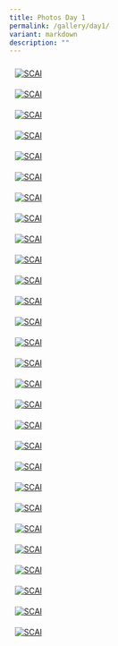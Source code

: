```yaml
---
title: Photos Day 1
permalink: /gallery/day1/
variant: markdown
description: ""
---
```

<div class="row" style="padding: 0px 0px 0px 0px;">
	
<div class="col" style="padding: 10px 10px 10px 10px;"><a href="/images/Day%201/scai_day_1_01.jpeg"><img src="/images/Day%201/scai_day_1_01.jpeg" alt="SCAI"></a></div>	
	
<div class="col" style="padding: 10px 10px 10px 10px;"><a href="/images/Day%201/scai_day_1_02.jpeg"><img src="/images/Day%201/scai_day_1_02.jpeg" alt="SCAI"></a></div>	
	
<div class="col" style="padding: 10px 10px 10px 10px;"><a href="/images/Day%201/scai_day_1_03.jpeg"><img src="/images/Day%201/scai_day_1_03.jpeg" alt="SCAI"></a></div>	

</div>

<div class="row" style="padding: 0px 0px 0px 0px;">
	
<div class="col" style="padding: 10px 10px 10px 10px;"><a href="/images/Day%201/scai_day_1_04.jpeg"><img src="/images/Day%201/scai_day_1_04.jpeg" alt="SCAI"></a></div>	
	
<div class="col" style="padding: 10px 10px 10px 10px;"><a href="/images/Day%201/scai_day_1_05.jpeg"><img src="/images/Day%201/scai_day_1_05.jpeg" alt="SCAI"></a></div>	
	
<div class="col" style="padding: 10px 10px 10px 10px;"><a href="/images/Day%201/scai_day_1_06.jpeg"><img src="/images/Day%201/scai_day_1_06.jpeg" alt="SCAI"></a></div>	

</div>

<div class="row" style="padding: 0px 0px 0px 0px;">
	
<div class="col" style="padding: 10px 10px 10px 10px;"><a href="/images/Day%201/scai_day_1_07.jpeg"><img src="/images/Day%201/scai_day_1_07.jpeg" alt="SCAI"></a></div>	
	
<div class="col" style="padding: 10px 10px 10px 10px;"><a href="/images/Day%201/scai_day_1_08.jpeg"><img src="/images/Day%201/scai_day_1_08.jpeg" alt="SCAI"></a></div>	
	
<div class="col" style="padding: 10px 10px 10px 10px;"><a href="/images/Day%201/scai_day_1_09.jpeg"><img src="/images/Day%201/scai_day_1_09.jpeg" alt="SCAI"></a></div>	

</div>

<div class="row" style="padding: 0px 0px 0px 0px;">
	
<div class="col" style="padding: 10px 10px 10px 10px;"><a href="/images/Day%201/scai_day_1_10.jpeg"><img src="/images/Day%201/scai_day_1_10.jpeg" alt="SCAI"></a></div>	
	
<div class="col" style="padding: 10px 10px 10px 10px;"><a href="/images/Day%201/scai_day_1_11.jpeg"><img src="/images/Day%201/scai_day_1_11.jpeg" alt="SCAI"></a></div>	
	
<div class="col" style="padding: 10px 10px 10px 10px;"><a href="/images/Day%201/scai_day_1_12.jpeg"><img src="/images/Day%201/scai_day_1_12.jpeg" alt="SCAI"></a></div>	

</div>

<div class="row" style="padding: 0px 0px 0px 0px;">
	
<div class="col" style="padding: 10px 10px 10px 10px;"><a href="/images/Day%201/scai_day_1_13.jpeg"><img src="/images/Day%201/scai_day_1_13.jpeg" alt="SCAI"></a></div>	
	
<div class="col" style="padding: 10px 10px 10px 10px;"><a href="/images/Day%201/scai_day_1_14.jpeg"><img src="/images/Day%201/scai_day_1_14.jpeg" alt="SCAI"></a></div>	
	
<div class="col" style="padding: 10px 10px 10px 10px;"><a href="/images/Day%201/scai_day_1_15.jpeg"><img src="/images/Day%201/scai_day_1_15.jpeg" alt="SCAI"></a></div>	

</div>

<div class="row" style="padding: 0px 0px 0px 0px;">
	
<div class="col" style="padding: 10px 10px 10px 10px;"><a href="/images/Day%201/scai_day_1_16.jpeg"><img src="/images/Day%201/scai_day_1_16.jpeg" alt="SCAI"></a></div>	
	
<div class="col" style="padding: 10px 10px 10px 10px;"><a href="/images/Day%201/scai_day_1_17.jpeg"><img src="/images/Day%201/scai_day_1_17.jpeg" alt="SCAI"></a></div>	
	
<div class="col" style="padding: 10px 10px 10px 10px;"><a href="/images/Day%201/scai_day_1_18.jpeg"><img src="/images/Day%201/scai_day_1_18.jpeg" alt="SCAI"></a></div>	

</div>

<div class="row" style="padding: 0px 0px 0px 0px;">
	
<div class="col" style="padding: 10px 10px 10px 10px;"><a href="/images/Day%201/scai_day_1_19.jpeg"><img src="/images/Day%201/scai_day_1_19.jpeg" alt="SCAI"></a></div>	
	
<div class="col" style="padding: 10px 10px 10px 10px;"><a href="/images/Day%201/scai_day_1_20.jpeg"><img src="/images/Day%201/scai_day_1_20.jpeg" alt="SCAI"></a></div>	
	
<div class="col" style="padding: 10px 10px 10px 10px;"><a href="/images/Day%201/scai_day_1_21.jpeg"><img src="/images/Day%201/scai_day_1_21.jpeg" alt="SCAI"></a></div>	

</div>

<div class="row" style="padding: 0px 0px 0px 0px;">
	
<div class="col" style="padding: 10px 10px 10px 10px;"><a href="/images/Day%201/scai_day_1_22.jpeg"><img src="/images/Day%201/scai_day_1_22.jpeg" alt="SCAI"></a></div>	
	
<div class="col" style="padding: 10px 10px 10px 10px;"><a href="/images/Day%201/scai_day_1_23.jpeg"><img src="/images/Day%201/scai_day_1_23.jpeg" alt="SCAI"></a></div>	
	
<div class="col" style="padding: 10px 10px 10px 10px;"><a href="/images/Day%201/scai_day_1_24.jpeg"><img src="/images/Day%201/scai_day_1_24.jpeg" alt="SCAI"></a></div>	

</div>

<div class="row" style="padding: 0px 0px 0px 0px;">
	
<div class="col" style="padding: 10px 10px 10px 10px;"><a href="/images/Day%201/scai_day_1_25.jpeg"><img src="/images/Day%201/scai_day_1_25.jpeg" alt="SCAI"></a></div>	
	
<div class="col" style="padding: 10px 10px 10px 10px;"><a href="/images/Day%201/scai_day_1_26.jpeg"><img src="/images/Day%201/scai_day_1_26.jpeg" alt="SCAI"></a></div>	
	
<div class="col" style="padding: 10px 10px 10px 10px;"><a href="/images/Day%201/scai_day_1_27.jpeg"><img src="/images/Day%201/scai_day_1_27.jpeg" alt="SCAI"></a></div>	

</div>

<div class="row" style="padding: 0px 0px 0px 0px;">
	
<div class="col" style="padding: 10px 10px 10px 10px;"><a href="/images/Day%201/scai_day_1_28.jpeg"><img src="/images/Day%201/scai_day_1_28.jpeg" alt="SCAI"></a></div>	
	
<div class="col" style="padding: 10px 10px 10px 10px;"></div>	
	
<div class="col" style="padding: 10px 10px 10px 10px;"></div>		

</div>